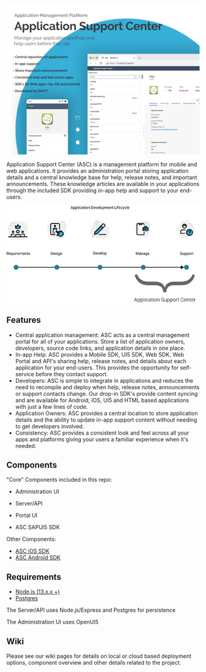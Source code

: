![Overview](resources/github_header.png)

Application Support Center (ASC) is a management platform for mobile and web applications. It provides an administration portal storing application details and a central knowledge base for help, release notes, and important announcements. These knowledge articles are available in your applications through the included SDK providing in-app help and support to your end-users.

![Development Lifecycle](resources/lifecycle.png)

## Features

- Central application management: ASC acts as a central management portal for all of your applications. Store a list of application owners, developers, source code links, and application details in one place.
- In-app Help: ASC provides a Mobile SDK, UI5 SDK, Web SDK, Web Portal and API's sharing help, release notes, and details about each application for your end-users. This provides the opportunity for self-service before they contact support.
- Developers: ASC is simple to integrate in applications and reduces the need to recompile and deploy when help, release notes, announcements or support contacts change. Our drop-in SDK's provide content syncing and are available for Android, iOS, UI5 and HTML based applications with just a few lines of code.
- Application Owners: ASC provides a central location to store application details and the ability to update in-app support content without needing to get developers involved.
- Consistency: ASC provides a consistent look and feel across all your apps and platforms giving your users a familiar experience when it's needed.

## Components

"Core" Components included in this repo:

- Administration UI
- Server/API

- Portal UI
- ASC SAPUI5 SDK

Other Components:

- <a href="https://" target="_blank">ASC iOS SDK</a>
- <a href="https://" target="_blank">ASC Android SDK</a>

## Requirements

- <a href="https://www.nodejs.org" target="_blank">Node.js (13.x.x +)</a>
- <a href="https://www.postgresql.org" target="_blank">Postgres</a>

The Server/API uses Node.js/Express and Postgres for persistence

The Administration UI uses OpenUI5

## Wiki

Please see our wiki pages for details on local or cloud based deployment options, component overview and other details related to the project.
